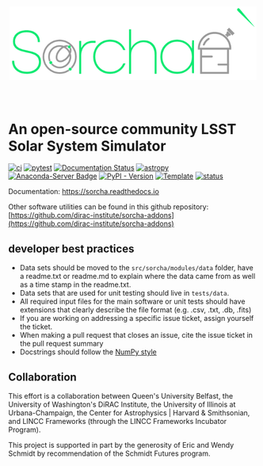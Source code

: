 <h1 align="center">
<img src="https://raw.githubusercontent.com/dirac-institute/sorcha/main/docs/images/sorcha_logo.png" width="500">
</h1><br>

# An open-source community LSST Solar System Simulator

[![ci](https://github.com/dirac-institute/sorcha/actions/workflows/smoke-test.yml/badge.svg)](https://github.com/dirac-institute/sorcha/actions/workflows/smoke-test.yml)
[![pytest](https://github.com/dirac-institute/sorcha/actions/workflows/testing-and-coverage.yml/badge.svg)](https://github.com/dirac-institute/sorcha/actions/workflows/testing-and-coverage.yml)
[![Documentation Status](https://readthedocs.org/projects/sorcha/badge/?version=latest)](https://sorcha.readthedocs.io/en/latest/?badge=latest)
[![astropy](http://img.shields.io/badge/powered%20by-AstroPy-orange.svg?style=flat)](http://www.astropy.org/) 
[![Anaconda-Server Badge](https://anaconda.org/conda-forge/sorcha/badges/version.svg)](https://anaconda.org/conda-forge/sorcha)
[![PyPI - Version](https://img.shields.io/pypi/v/sorcha)](https://pypi.python.org/pypi/sorcha)
[![Template](https://img.shields.io/badge/Template-LINCC%20Frameworks%20Python%20Project%20Template-brightgreen)](https://lincc-ppt.readthedocs.io/en/latest/)
[![status](https://joss.theoj.org/papers/07afb9d306855ca47606d3a3febc4e00/status.svg)](https://joss.theoj.org/papers/07afb9d306855ca47606d3a3febc4e00)

Documentation: https://sorcha.readthedocs.io

Other software utilities can be found in this github repository: [https://github.com/dirac-institute/sorcha-addons](https://github.com/dirac-institute/sorcha-addons)
## developer best practices
* Data sets should be moved to the `src/sorcha/modules/data` folder, have a readme.txt or readme.md to explain where the data came from as well as a time stamp in the readme.txt.
* Data sets that are used for unit testing should live in `tests/data`.  
* All required input files for the main software or unit tests should have extensions that clearly describe the file format (e.g. .csv, .txt, .db, .fits)
* If you are working on addressing a specific issue ticket, assign yourself the ticket.
* When making a pull request that closes an issue, cite the issue ticket in the pull request summary
* Docstrings should follow the [NumPy style](https://numpydoc.readthedocs.io/en/latest/format.html) 

## Collaboration
This effort is a collaboration between Queen's University Belfast, the University of Washington's DiRAC Institute, 
the University of Illinois at Urbana-Champaign, the Center for Astrophysics | Harvard & Smithsonian, and LINCC Frameworks (through the LINCC Frameworks Incubator Program).

This project is supported in part by the generosity of Eric and Wendy Schmidt by recommendation of the Schmidt Futures program.


